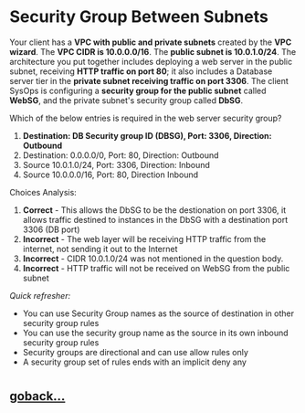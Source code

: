 # Security Group Between Subnets

Your client has a **VPC with public and private subnets** created by the **VPC wizard**. The **VPC CIDR is 10.0.0.0/16**. The **public subnet is 10.0.1.0/24**. The architecture you put together includes deploying a web server in the public subnet, receiving **HTTP traffic on port 80**; it also includes a Database server tier in the **private subnet receiving traffic on port 3306**. The client SysOps is configuring a **security group for the public subnet** called **WebSG**, and the private subnet's security group called **DbSG**.

Which of the below entries is required in the web server security group?
1. **Destination: DB Security group ID (DBSG), Port: 3306, Direction: Outbound**
2. Destination: 0.0.0.0/0, Port: 80, Direction: Outbound
3. Source 10.0.1.0/24, Port: 3306, Direction: Inbound
4. Source 10.0.0.0/16, Port: 80, Direction Inbound

Choices Analysis:

1. **Correct** - This allows the DbSG to be the destionation on port 3306, it allows traffic destined to instances in the DbSG with a destination port 3306 (DB port)
2. **Incorrect** - The web layer will be receiving HTTP traffic from the internet, not sending it out to the Internet
3. **Incorrect** - CIDR 10.0.1.0/24 was not mentioned in the question body.
4. **Incorrect** - HTTP traffic will not be received on WebSG from the public subnet

_Quick refresher:_
- You can use Security Group names as the source of destination in other security group rules
- You can use the security group name as the source in its own inbound security group rules
- Security groups are directional and can use allow rules only
- A security group set of rules ends with an implicit deny any

#
## [goback...](./vpc-questions.md)